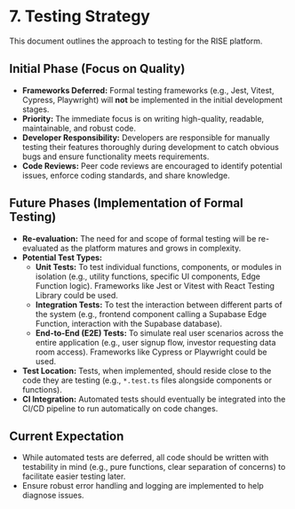 # 7. Testing Strategy

This document outlines the approach to testing for the RISE platform.

## Initial Phase (Focus on Quality)
*   **Frameworks Deferred:** Formal testing frameworks (e.g., Jest, Vitest, Cypress, Playwright) will **not** be implemented in the initial development stages.
*   **Priority:** The immediate focus is on writing high-quality, readable, maintainable, and robust code.
*   **Developer Responsibility:** Developers are responsible for manually testing their features thoroughly during development to catch obvious bugs and ensure functionality meets requirements.
*   **Code Reviews:** Peer code reviews are encouraged to identify potential issues, enforce coding standards, and share knowledge.

## Future Phases (Implementation of Formal Testing)
*   **Re-evaluation:** The need for and scope of formal testing will be re-evaluated as the platform matures and grows in complexity.
*   **Potential Test Types:**
    *   **Unit Tests:** To test individual functions, components, or modules in isolation (e.g., utility functions, specific UI components, Edge Function logic). Frameworks like Jest or Vitest with React Testing Library could be used.
    *   **Integration Tests:** To test the interaction between different parts of the system (e.g., frontend component calling a Supabase Edge Function, interaction with the Supabase database).
    *   **End-to-End (E2E) Tests:** To simulate real user scenarios across the entire application (e.g., user signup flow, investor requesting data room access). Frameworks like Cypress or Playwright could be used.
*   **Test Location:** Tests, when implemented, should reside close to the code they are testing (e.g., `*.test.ts` files alongside components or functions).
*   **CI Integration:** Automated tests should eventually be integrated into the CI/CD pipeline to run automatically on code changes.

## Current Expectation
*   While automated tests are deferred, all code should be written with testability in mind (e.g., pure functions, clear separation of concerns) to facilitate easier testing later.
*   Ensure robust error handling and logging are implemented to help diagnose issues. 